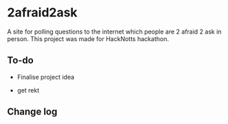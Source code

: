 # 2afraid2ask

A site for polling questions to the internet which people are 2 afraid 2 ask in person. This project was made for HackNotts hackathon.

## To-do

- Finalise project idea

- get rekt

## Change log
